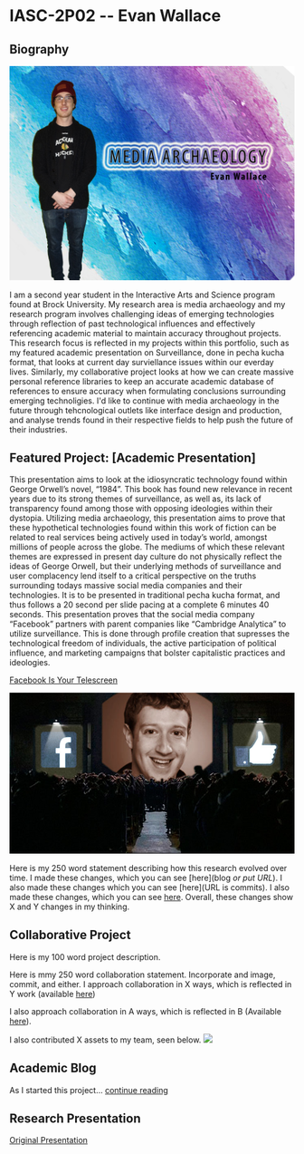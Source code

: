 # IASC-2P02 -- Evan Wallace

## Biography

![](Images/pictureforgithub.jpg)

  I am a second year student in the Interactive Arts and Science program found at Brock University. My research area is media archaeology and my research program involves challenging ideas of emerging technologies through reflection of past technological influences and effectively referencing academic material to maintain accuracy throughout projects. This research focus is reflected in my projects within this portfolio, such as my featured academic presentation on Surveillance, done in pecha kucha format, that looks at current day surviellance issues within our everday lives. Similarly, my collaborative project looks at how we can create massive personal reference libraries to keep an accurate academic database of references to ensure accuracy when formulating conclusions surrounding emerging technoligies. I'd like to continue with media archaeology in the future through tehcnological outlets like interface design and production, and analyse trends found in their respective fields to help push the future of their industries.


## Featured Project: [Academic Presentation]

  This presentation aims to look at the idiosyncratic technology found within George Orwell’s novel, “1984”. This book has found new relevance in recent years due to its strong themes of surveillance, as well as, its lack of transparency found among those with opposing ideologies within their dystopia. Utilizing media archaeology, this presentation aims to prove that these hypothetical technologies found within this work of fiction can be related to real services being actively used in today’s world, amongst millions of people across the globe. The mediums of which these relevant themes are expressed in present day culture do not physically reflect the ideas of George Orwell, but their underlying methods of surveillance and user complacency lend itself to a critical perspective on the truths surrounding todays massive social media companies and their technologies. It is to be presented in traditional pecha kucha format, and thus follows a 20 second per slide pacing at a complete 6 minutes 40 seconds. This presentation proves that the social media company “Facebook” partners with parent companies like “Cambridge Analytica” to utilize surveillance. This is done through profile creation that supresses the technological freedom of individuals, the active participation of political influence, and marketing campaigns that bolster capitalistic practices and ideologies.

[Facebook Is Your Telescreen](https://ew12gb.github.io/IASC-2P02/reveal.js-Edited/)

![](Images/zucc.jpg)

Here is my 250 word statement describing how this research evolved over time. I made these changes, which you can see [here](blog *or put URL*). I also made these changes which you can see [here](URL is commits). I also made these changes, which you can see [here](URL). Overall, these changes show X and Y changes in my thinking.


## Collaborative Project

Here is my 100 word project description.

Here is mmy 250 word collaboration statement. Incorporate and image, commit, and either. I approach collaboration in X ways, which is reflected in Y work (available [here](URL))

I also approach collaboration in A ways, which is reflected in B (Available [here](URL)).

I also contributed X assets to my team, seen below. 
![](images/collaboration.jpg)

## Academic Blog

As I started this project... [continue reading](blog)

## Research Presentation

[Original Presentation](https://ew12gb.github.io/IASC-2P02/reveal.js-master/)
